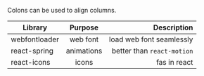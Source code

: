 Colons can be used to align columns.

| Library       | Purpose       | Description  |
| ------------- |:-------------:| -----:|
| webfontloader | web font | load web font seamlessly |
| react-spring     | animations    |   better than `react-motion` |
| react-icons    | icons    |   fas in react |
